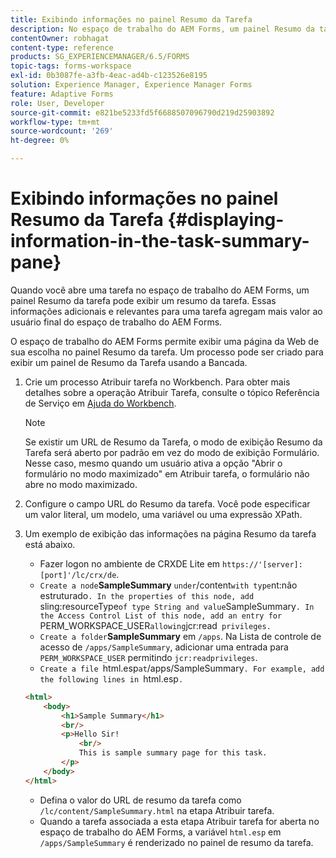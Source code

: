 ```yaml
---
title: Exibindo informações no painel Resumo da Tarefa
description: No espaço de trabalho do AEM Forms, um painel Resumo da tarefa pode ser configurado para resumir a tarefa ou exibir qualquer outra página da Web.
contentOwner: robhagat
content-type: reference
products: SG_EXPERIENCEMANAGER/6.5/FORMS
topic-tags: forms-workspace
exl-id: 0b3087fe-a3fb-4eac-ad4b-c123526e8195
solution: Experience Manager, Experience Manager Forms
feature: Adaptive Forms
role: User, Developer
source-git-commit: e821be5233fd5f6688507096790d219d25903892
workflow-type: tm+mt
source-wordcount: '269'
ht-degree: 0%

---
```


# Exibindo informações no painel Resumo da Tarefa {#displaying-information-in-the-task-summary-pane}

Quando você abre uma tarefa no espaço de trabalho do AEM Forms, um painel Resumo da tarefa pode exibir um resumo da tarefa. Essas informações adicionais e relevantes para uma tarefa agregam mais valor ao usuário final do espaço de trabalho do AEM Forms.

O espaço de trabalho do AEM Forms permite exibir uma página da Web de sua escolha no painel Resumo da tarefa. Um processo pode ser criado para exibir um painel de Resumo da Tarefa usando a Bancada.

1. Crie um processo Atribuir tarefa no Workbench. Para obter mais detalhes sobre a operação Atribuir Tarefa, consulte o tópico Referência de Serviço em [Ajuda do Workbench](https://help.adobe.com/en_US/AEMForms/6.1/WorkbenchHelp/).

   >[!NOTE]
   >
   >Se existir um URL de Resumo da Tarefa, o modo de exibição Resumo da Tarefa será aberto por padrão em vez do modo de exibição Formulário. Nesse caso, mesmo quando um usuário ativa a opção &quot;Abrir o formulário no modo maximizado&quot; em Atribuir tarefa, o formulário não abre no modo maximizado.

1. Configure o campo URL do Resumo da tarefa. Você pode especificar um valor literal, um modelo, uma variável ou uma expressão XPath.
1. Um exemplo de exibição das informações na página Resumo da tarefa está abaixo.

   * Fazer logon no ambiente de CRXDE Lite em `https://'[server]:[port]'/lc/crx/de`.
   * `Create a node`**SampleSummary** ` under `/content` with type `nt:não estruturado`. In the properties of this node, add `sling:resourceType` of type String and value `SampleSummary`. In the Access Control List of this node, add an entry for `PERM_WORKSPACE_USER` allowing `jcr:read` privileges.`
   * `Create a folder`**SampleSummary** em `/apps`. Na Lista de controle de acesso de `/apps/SampleSummary`, adicionar uma entrada para `PERM_WORKSPACE_USER` permitindo `jcr:readprivileges`.
   * `Create a file `html.esp` at `/apps/SampleSummary`. For example, add the following lines in `html.esp`.`

   ```html
   <html>
       <body>
           <h1>Sample Summary</h1>
           <br/>
           <p>Hello Sir!
               <br/>
               This is sample summary page for this task.
           </p>
       </body>
   </html>
   ```

   * Defina o valor do URL de resumo da tarefa como `/lc/content/SampleSummary.html` na etapa Atribuir tarefa.
   * Quando a tarefa associada a esta etapa Atribuir tarefa for aberta no espaço de trabalho do AEM Forms, a variável `html.esp` em `/apps/SampleSummary` é renderizado no painel de resumo da tarefa.
